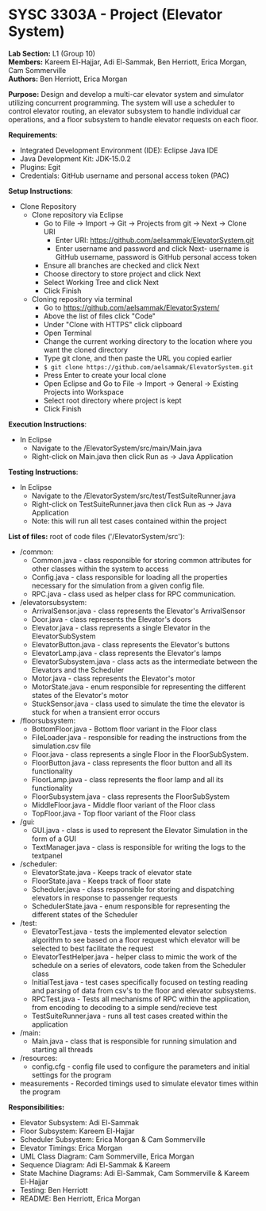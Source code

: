 # SYSC 3303A - Project (Elevator System)
__Lab Section:__ L1 (Group 10)\
__Members:__ Kareem El-Hajjar, Adi El-Sammak, Ben Herriott, Erica Morgan, Cam Sommerville\
__Authors:__ Ben Herriott, Erica Morgan

__Purpose:__ Design and develop a multi-car elevator system and simulator utilizing concurrent programming. The system will use a scheduler to control elevator routing, an elevator subsystem to handle individual car operations, and a floor subsystem to handle elevator requests on each floor.

__Requirements__: 
- Integrated Development Environment (IDE): Eclipse Java IDE
- Java Development Kit: JDK-15.0.2 
- Plugins: Egit
- Credentials: GitHub username and personal access token (PAC)

__Setup Instructions__: 

- Clone Repository
  - Clone repository via Eclipse
      - Go to File -> Import -> Git -> Projects from git -> Next -> Clone URI
        - Enter URI: https://github.com/aelsammak/ElevatorSystem.git
        - Enter username and password and click Next- username is GitHub username, password is GitHub personal access token
      - Ensure all branches are checked and click Next
      - Choose directory to store project and click Next
      - Select Working Tree and click Next
      - Click Finish
  - Cloning repository via terminal
     -  Go to https://github.com/aelsammak/ElevatorSystem/
     -  Above the list of files click "Code"
     -  Under "Clone with HTTPS" click clipboard
     -  Open Terminal
     -  Change the current working directory to the location where you want the cloned directory
     -  Type git clone, and then paste the URL you copied earlier
     -  `$ git clone https://github.com/aelsammak/ElevatorSystem.git`
     -  Press Enter to create your local clone
     -  Open Eclipse and Go to File -> Import -> General -> Existing Projects into Workspace
     -  Select root directory where project is kept
     -  Click Finish

__Execution Instructions__:
- In Eclipse
  - Navigate to the /ElevatorSystem/src/main/Main.java
  - Right-click on Main.java then click Run as -> Java Application

__Testing Instructions__:
- In Eclipse
  - Navigate to the /ElevatorSystem/src/test/TestSuiteRunner.java
  - Right-click on TestSuiteRunner.java then click Run as -> Java Application
  - Note: this will run all test cases contained within the project

__List of files:__ root of code files ('/ElevatorSystem/src'):
- /common: 
  - Common.java - class responsible for storing common attributes for other classes within the system to access
  - Config.java - class responsible for loading all the properties necessary for the simulation from a given config file.
  - RPC.java - class used as helper class for RPC communication.
- /elevatorsubsystem:
  - ArrivalSensor.java - class represents the Elevator's ArrivalSensor
  - Door.java - class represents the Elevator's doors
  - Elevator.java - class represents a single Elevator in the ElevatorSubSystem
  - ElevatorButton.java - class represents the Elevator's buttons
  - ElevatorLamp.java - class represents the Elevator's lamps
  - ElevatorSubsystem.java - class acts as the intermediate between the Elevators and the Scheduler
  - Motor.java - class represents the Elevator's motor
  - MotorState.java - enum responsible for representing the different states of the Elevator's motor
  - StuckSensor.java - class used to simulate the time the elevator is stuck for when a transient error occurs
- /floorsubsystem:
  - BottomFloor.java - Bottom floor variant in the Floor class
  - FileLoader.java - responsible for reading the instructions from the simulation.csv file
  - Floor.java - class represents a single Floor in the FloorSubSystem. 
  - FloorButton.java - class represents the floor button and all its functionality
  - FloorLamp.java - class represents the floor lamp and all its functionality
  - FloorSubsystem.java - class represents the FloorSubSystem
  - MiddleFloor.java - Middle floor variant of the Floor class
  - TopFloor.java - Top floor variant of the Floor class
- /gui:
  - GUI.java - class is used to represent the Elevator Simulation in the form of a GUI
  - TextManager.java - class is responsible for writing the logs to the textpanel
- /scheduler:
  - ElevatorState.java - Keeps track of elevator state
  - FloorState.java - Keeps track of floor state
  - Scheduler.java - class responsible for storing and dispatching elevators in response to passenger requests
  - SchedulerState.java - enum responsible for representing the different states of the Scheduler
- /test:
  - ElevatorTest.java - tests the implemented elevator selection algorithm to see based on a floor request which elevator will be selected to best facilitate the request
  - ElevatorTestHelper.java - helper class to mimic the work of the schedule on a series of elevators, code taken from the Scheduler class
  - InitialTest.java - test cases specifically focused on testing reading and parsing of data from csv's to the floor and elevator subsystems.
  - RPCTest.java - Tests all mechanisms of RPC within the application, from encoding to decoding to a simple send/recieve test
  - TestSuiteRunner.java - runs all test cases created within the application
- /main:
  - Main.java - class that is responsible for running simulation and starting all threads
- /resources:
  - config.cfg - config file used to configure the parameters and initial settings for the program
- measurements - Recorded timings used to simulate elevator times within the program

__Responsibilities:__
- Elevator Subsystem: Adi El-Sammak
- Floor Subsystem: Kareem El-Hajjar
- Scheduler Subsystem: Erica Morgan & Cam Sommerville
- Elevator Timings: Erica Morgan
- UML Class Diagram: Cam Sommerville, Erica Morgan
- Sequence Diagram: Adi El-Sammak & Kareem
- State Machine Diagrams: Adi El-Sammak, Cam Sommerville & Kareem El-Hajjar
- Testing: Ben Herriott
- README: Ben Herriott, Erica Morgan
